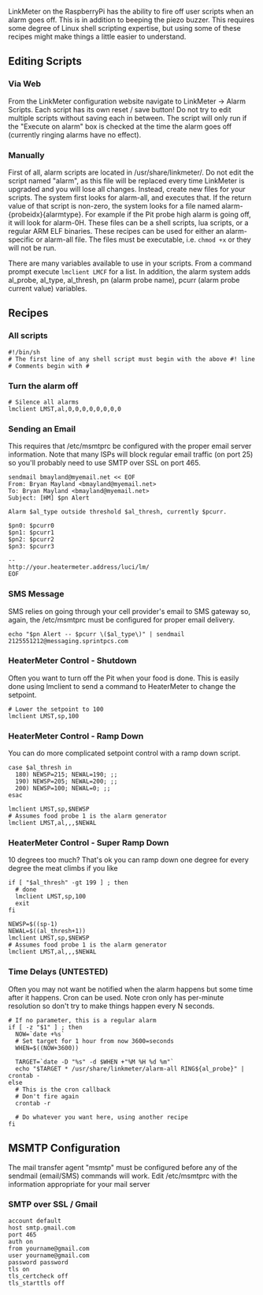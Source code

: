 LinkMeter on the RaspberryPi has the ability to fire off user scripts when an alarm goes off. This is in addition to beeping the piezo buzzer. This requires some degree of Linux shell scripting expertise, but using some of these recipes might make things a little easier to understand.

## Editing Scripts
### Via Web
From the LinkMeter configuration website navigate to LinkMeter -> Alarm Scripts. Each script has its own reset / save button! Do not try to edit multiple scripts without saving each in between. The script will only run if the "Execute on alarm" box is checked at the time the alarm goes off (currently ringing alarms have no effect).

### Manually
First of all, alarm scripts are located in /usr/share/linkmeter/. Do not edit the script named "alarm", as this file will be replaced every time LinkMeter is upgraded and you will lose all changes. Instead, create new files for your scripts. The system first looks for alarm-all, and executes that. If the return value of that script is non-zero, the system looks for a file named alarm-{probeidx}{alarmtype}. For example if the Pit probe high alarm is going off, it will look for alarm-0H. These files can be a shell scripts, lua scripts, or a regular ARM ELF binaries. These recipes can be used for either an alarm-specific or alarm-all file. The files must be executable, i.e. `chmod +x` or they will not be run.

There are many variables available to use in your scripts. From a command prompt execute `lmclient LMCF` for a list. In addition, the alarm system adds al_probe, al_type, al_thresh, pn (alarm probe name), pcurr (alarm probe current value) variables.

## Recipes
### All scripts
~~~
#!/bin/sh
# The first line of any shell script must begin with the above #! line 
# Comments begin with #
~~~

### Turn the alarm off
~~~
# Silence all alarms
lmclient LMST,al,0,0,0,0,0,0,0,0
~~~

### Sending an Email
This requires that /etc/msmtprc be configured with the proper email server information. Note that many ISPs will block regular email traffic (on port 25) so you'll probably need to use SMTP over SSL on port 465.
~~~
sendmail bmayland@myemail.net << EOF
From: Bryan Mayland <bmayland@myemail.net>
To: Bryan Mayland <bmayland@myemail.net>
Subject: [HM] $pn Alert

Alarm $al_type outside threshold $al_thresh, currently $pcurr.

$pn0: $pcurr0
$pn1: $pcurr1
$pn2: $pcurr2
$pn3: $pcurr3

--
http://your.heatermeter.address/luci/lm/
EOF
~~~

### SMS Message
SMS relies on going through your cell provider's email to SMS gateway so, again, the /etc/msmtprc must be configured for proper email delivery.
~~~
echo "$pn Alert -- $pcurr \($al_type\)" | sendmail 2125551212@messaging.sprintpcs.com
~~~

### HeaterMeter Control - Shutdown
Often you want to turn off the Pit when your food is done. This is easily done using lmclient to send a command to HeaterMeter to change the setpoint.
~~~
# Lower the setpoint to 100
lmclient LMST,sp,100
~~~

### HeaterMeter Control - Ramp Down
You can do more complicated setpoint control with a ramp down script.
~~~
case $al_thresh in
  180) NEWSP=215; NEWAL=190; ;;
  190) NEWSP=205; NEWAL=200; ;;
  200) NEWSP=100; NEWAL=0; ;;
esac

lmclient LMST,sp,$NEWSP
# Assumes food probe 1 is the alarm generator
lmclient LMST,al,,,$NEWAL
~~~

### HeaterMeter Control - Super Ramp Down
10 degrees too much? That's ok you can ramp down one degree for every degree the meat climbs if you like
~~~
if [ "$al_thresh" -gt 199 ] ; then
  # done
  lmclient LMST,sp,100
  exit
fi

NEWSP=$((sp-1)
NEWAL=$((al_thresh+1))
lmclient LMST,sp,$NEWSP
# Assumes food probe 1 is the alarm generator
lmclient LMST,al,,,$NEWAL
~~~

### Time Delays (UNTESTED)
Often you may not want be notified when the alarm happens but some time after it happens. Cron can be used. Note cron only has per-minute resolution so don't try to make things happen every N seconds.
~~~
# If no parameter, this is a regular alarm
if [ -z "$1" ] ; then
  NOW=`date +%s`
  # Set target for 1 hour from now 3600=seconds
  WHEN=$((NOW+3600))

  TARGET=`date -D "%s" -d $WHEN +"%M %H %d %m"`
  echo "$TARGET * /usr/share/linkmeter/alarm-all RING${al_probe}" | crontab -
else
  # This is the cron callback
  # Don't fire again
  crontab -r

  # Do whatever you want here, using another recipe
fi
~~~

## MSMTP Configuration
The mail transfer agent "msmtp" must be configured before any of the sendmail (email/SMS) commands will work. Edit /etc/msmtprc with the information appropriate for your mail server

### SMTP over SSL / Gmail
~~~
account default
host smtp.gmail.com
port 465
auth on
from yourname@gmail.com
user yourname@gmail.com
password password
tls on
tls_certcheck off
tls_starttls off
~~~
